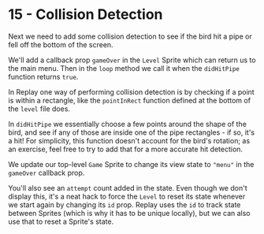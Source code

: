 # 15 - Collision Detection

Next we need to add some collision detection to see if the bird hit a pipe or fell off the bottom of the screen.

We'll add a callback prop `gameOver` in the `Level` Sprite which can return us to the main menu. Then in the `loop` method we call it when the `didHitPipe` function returns `true`.

In Replay one way of performing collision detection is by checking if a point is within a rectangle, like the `pointInRect` function defined at the bottom of the `level` file does.

In `didHitPipe` we essentially choose a few points around the shape of the bird, and see if any of those are inside one of the pipe rectangles - if so, it's a hit! For simplicity, this function doesn't account for the bird's rotation; as an exercise, feel free to try to add that for a more accurate hit detection.

We update our top-level `Game` Sprite to change its view state to `"menu"` in the `gameOver` callback prop.

You'll also see an `attempt` count added in the state. Even though we don't display this, it's a neat hack to force the `Level` to reset its state whenever we start again by changing its `id` prop. Replay uses the `id` to track state between Sprites (which is why it has to be unique locally), but we can also use that to reset a Sprite's state.

